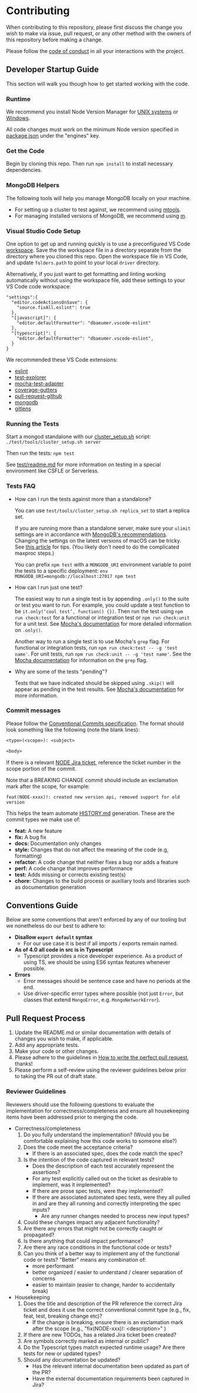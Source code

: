 # Contributing

When contributing to this repository, please first discuss the change you wish
to make via issue, pull request, or any other method with the owners of this
repository before making a change.

Please follow the [code of conduct][code-of-conduct] in all your interactions with the project.

## Developer Startup Guide

This section will walk you though how to get started working with the code.
### Runtime

We recommend you install Node Version Manager for [UNIX systems][nvm-unix] or [Windows][nvm-windows].

All code changes must work on the minimum Node version specified in [package.json](./package.json) under the "engines" key.

### Get the Code

Begin by cloning this repo.  Then run `npm install` to install necessary dependencies.

### MongoDB Helpers

The following tools will help you manage MongoDB locally on your machine.
- For setting up a cluster to test against, we recommend using [mtools][mtools-install].
- For managing installed versions of MongoDB, we recommend using [m](https://github.com/aheckmann/m).

### Visual Studio Code Setup

One option to get up and running quickly is to use a preconfigured VS Code [workspace][workspace-file].  Save the the workspace file in a directory separate from the directory where you cloned this repo.  Open the workspace file in VS Code, and update `folders.path` to point to your local `driver` directory.

Alternatively, if you just want to get formatting and linting working automatically without using the workspace file, add these settings to your VS Code code workspace:

```jsonc
"settings":{
  "editor.codeActionsOnSave": {
    "source.fixAll.eslint": true
  },
  "[javascript]": {
    "editor.defaultFormatter": "dbaeumer.vscode-eslint"
  },
  "[typescript]": {
    "editor.defaultFormatter": "dbaeumer.vscode-eslint",
  }
}
```

We recommended these VS Code extensions:
  - [eslint](https://marketplace.visualstudio.com/items?itemName=dbaeumer.vscode-eslint)
  - [test-explorer](https://marketplace.visualstudio.com/items?itemName=hbenl.vscode-test-explorer)
  - [mocha-test-adapter](https://marketplace.visualstudio.com/items?itemName=hbenl.vscode-mocha-test-adapter)
  - [coverage-gutters](https://marketplace.visualstudio.com/items?itemName=ryanluker.vscode-coverage-gutters)
  - [pull-request-github](https://marketplace.visualstudio.com/items?itemName=github.vscode-pull-request-github)
  - [mongodb](https://marketplace.visualstudio.com/items?itemName=mongodb.mongodb-vscode)
  - [gitlens](https://marketplace.visualstudio.com/items?itemName=eamodio.gitlens)



### Running the Tests

Start a mongod standalone with our [cluster_setup.sh](test/tools/cluster_setup.sh) script: `./test/tools/cluster_setup.sh server`

Then run the tests: `npm test`

See [test/readme.md](test/readme.md) for more information on testing in a special environment like CSFLE or Serverless.

### Tests FAQ

- How can I run the tests against more than a standalone?

  You can use `test/tools/cluster_setup.sh replica_set` to start a replica set.

  If you are running more than a standalone server, make sure your `ulimit` settings are in accordance with
  [MongoDB's recommendations][mongodb-ulimit].
  Changing the settings on the latest versions of macOS can be tricky.  See [this article][macos-ulimt]
  for tips. (You likely don't need to do the complicated maxproc steps.)

  You can prefix `npm test` with a `MONGODB_URI` environment variable to point the tests to a specific deployment:
  `env MONGODB_URI=mongodb://localhost:27017 npm test`

- How can I run just one test?

  The easiest way to run a single test is by appending `.only()` to the suite or test you want to run.
  For example, you could update a test function to be `it.only(‘cool test’, function() {})`.  Then
  run the test using `npm run check:test` for a functional or integration test or
  `npm run check:unit` for a unit test.  See [Mocha's documentation][mocha-only]
  for more detailed information on `.only()`.

  Another way to run a single test is to use Mocha's `grep` flag.  For functional or integration tests,
  run `npm run check:test -- -g 'test name'`. For unit tests, run `npm run check:unit -- -g 'test name'`.
  See the [Mocha documentation][mocha-grep] for information on the `grep` flag.

- Why are some of the tests "pending"?

  Tests that we have indicated should be skipped using `.skip()` will appear as pending in the test
  results.  See
  [Mocha's documentation][mocha-skip] for more information.

### Commit messages

Please follow the [Conventional Commits specification][conventional-commit-style].
The format should look something like the following (note the blank lines):

```txt
<type>(<scope>): <subject>

<body>
```

If there is a relevant [NODE Jira ticket][node-jira], reference the ticket number in the scope portion of the commit.

Note that a BREAKING CHANGE commit should include an exclamation mark after the scope, for example:

```text
feat(NODE-xxxx)!: created new version api, removed support for old version
```

This helps the team automate [HISTORY.md](HISTORY.md) generation.
These are the commit types we make use of:

- **feat:** A new feature
- **fix:** A bug fix
- **docs:** Documentation only changes
- **style:** Changes that do not affect the meaning of the code (e.g, formatting)
- **refactor:** A code change that neither fixes a bug nor adds a feature
- **perf:** A code change that improves performance
- **test:** Adds missing or corrects existing test(s)
- **chore:** Changes to the build process or auxiliary tools and libraries such as documentation generation

## Conventions Guide

Below are some conventions that aren't enforced by any of our tooling but we nonetheless do our best to adhere to:

- **Disallow `export default` syntax**
  - For our use case it is best if all imports / exports remain named.
- **As of 4.0 all code in src is in Typescript**
  - Typescript provides a nice developer experience.
    As a product of using TS, we should be using ES6 syntax features whenever possible.
- **Errors**
  - Error messages should be sentence case and have no periods at the end.
  - Use driver-specific error types where possible (not just `Error`, but classes that extend `MongoError`, e.g. `MongoNetworkError`).

## Pull Request Process

1. Update the README.md or similar documentation with details of changes you
   wish to make, if applicable.
1. Add any appropriate tests.
1. Make your code or other changes.
1. Please adhere to the guidelines in [How to write the perfect pull request][github-perfect-pr], thanks!
1. Please perform a self-review using the reviewer guidelines below prior to taking the PR out of draft state.

### Reviewer Guidelines

Reviewers should use the following questions to evaluate the implementation for correctness/completeness and ensure all housekeeping items have been addressed prior to merging the code.

- Correctness/completeness
  1. Do you fully understand the implementation? (Would you be comfortable explaining how this code works to someone else?)
  1. Does the code meet the acceptance criteria?
     - If there is an associated spec, does the code match the spec?
  1. Is the intention of the code captured in relevant tests?
     - Does the description of each test accurately represent the assertions?
     - For any test explicitly called out on the ticket as desirable to implement, was it implemented?
     - If there are prose spec tests, were they implemented?
     - If there are associated automated spec tests, were they all pulled in and are they all running and correctly interpreting the spec inputs?
       - Are any runner changes needed to process new input types?
  1. Could these changes impact any adjacent functionality?
  1. Are there any errors that might not be correctly caught or propagated?
  1. Is there anything that could impact performance?
  1. Are there any race conditions in the functional code or tests?
  1. Can you think of a better way to implement any of the functional code or tests? "Better" means any combination of:
     - more performant
     - better organized / easier to understand / clearer separation of concerns
     - easier to maintain (easier to change, harder to accidentally break)
- Housekeeping
  1. Does the title and description of the PR reference the correct Jira ticket and does it use the correct conventional commit type (e.g., fix, feat, test, breaking change etc)?
     - If the change is breaking, ensure there is an exclamation mark after the scope (e.g., "fix(NODE-xxx)!: \<description\>" )
  1. If there are new TODOs, has a related Jira ticket been created?
  1. Are symbols correctly marked as internal or public?
  1. Do the Typescript types match expected runtime usage? Are there tests for new or updated types?
  1. Should any documentation be updated?
     - Has the relevant internal documentation been updated as part of the PR?
     - Have the external documentation requirements been captured in Jira?

[conventional-commit-style]: https://www.conventionalcommits.org/en/v1.0.0/
[code-of-conduct]: CODE_OF_CONDUCT.md
[github-perfect-pr]: https://blog.github.com/2015-01-21-how-to-write-the-perfect-pull-request/
[mdb-core-values]: https://www.mongodb.com/company/
[mtools-install]: http://blog.rueckstiess.com/mtools/install.html
[nvm-windows]: https://github.com/coreybutler/nvm-windows#installation--upgrades
[nvm-unix]: https://github.com/nvm-sh/nvm#install--update-script
[macos-ulimt]: https://wilsonmar.github.io/maximum-limits/
[workspace-file]: https://gist.githubusercontent.com/nbbeeken/d831a3801b4c463648c077b27da5057b/raw/8e986843e5e28019f7c0cebe5c6fa72407bf8afb/node-mongodb-native.code-workspace
[mongodb-ulimit]: https://docs.mongodb.com/manual/reference/ulimit/#recommended-ulimit-settings
[mocha-only]: https://mochajs.org/#exclusive-tests
[mocha-grep]: https://mochajs.org/#command-line-usage
[mocha-ulimit]: https://docs.mongodb.com/manual/reference/ulimit/#recommended-ulimit-settings
[mocha-skip]: https://mochajs.org/#inclusive-tests
[node-jira]: https://jira.mongodb.org/browse/NODE

